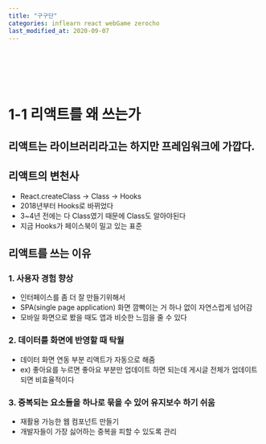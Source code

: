 ```yaml
---
title: "구구단"
categories: inflearn react webGame zerocho
last_modified_at: 2020-09-07
---
```


<br/>
<br/>
<br/>
<br/>

# 1-1 리액트를 왜 쓰는가


## 리액트는 라이브러리라고는 하지만 프레임워크에 가깝다.


## 리액트의 변천사
- React.createClass -> Class -> Hooks 
- 2018년부터 Hooks로 바뀌었다 
- 3~4년 전에는 다 Class였기 때문에 Class도 알아야된다 
- 지금 Hooks가 페이스북이 밀고 있는 표준

## 리액트를 쓰는 이유

### 1. 사용자 경험 향상
- 인터페이스를 좀 더 잘 만들기위해서
- SPA(single page application) 화면 깜빡이는 거 하나 없이 자연스럽게 넘어감 
- 모바일 화면으로 봤을 때도 앱과 비슷한 느낌을 줄 수 있다

### 2. 데이터를 화면에 반영할 때 탁월
- 데이터 화면 연동 부분 리액트가 자동으로 해줌
- ex) 좋아요를 누르면 좋아요 부분만 업데이트 하면 되는데 게시글 전체가 업데이트 되면 비효율적이다

### 3. 중복되는 요소들을 하나로 묶을 수 있어 유지보수 하기 쉬움
- 재활용 가능한 웹 컴포넌트 만들기 
- 개발자들이 가장 싫어하는 중복을 피할 수 있도록 관리
